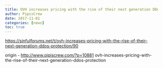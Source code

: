 ```yaml
---
title: OVH increases pricing with the rise of their next generation DDoS Protection
author: PipisCrew
date: 2017-11-01
categories: [news]
toc: true
---
```


https://sinfulforums.net/t/ovh-increases-pricing-with-the-rise-of-their-next-generation-ddos-protection/90

origin - http://www.pipiscrew.com/?p=10881 ovh-increases-pricing-with-the-rise-of-their-next-generation-ddos-protection